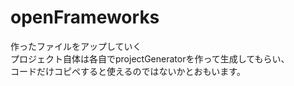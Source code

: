# openFrameworks

作ったファイルをアップしていく<br>
プロジェクト自体は各自でprojectGeneratorを作って生成してもらい、<br>
コードだけコピペすると使えるのではないかとおもいます。<br>
